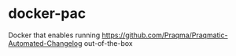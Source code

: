 # docker-pac
Docker that enables running https://github.com/Praqma/Praqmatic-Automated-Changelog out-of-the-box
